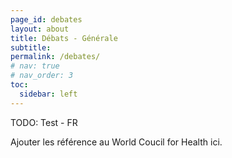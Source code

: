 ```yaml
---
page_id: debates
layout: about
title: Débats - Générale
subtitle: 
permalink: /debates/
# nav: true
# nav_order: 3
toc:
  sidebar: left
---
```


TODO: Test - FR

Ajouter les référence au World Coucil for Health ici.
